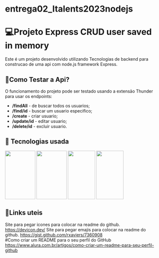 # entrega02_Italents2023nodejs
# :computer:Projeto Express CRUD user saved in memory

Este é um projeto desenvolvido utilizando Tecnologias  de backend para construcao de uma api com node.js framework Express.


##  :key:Como Testar a Api?

O funcionamento do projeto  pode ser testado usando a extensão Thunder para usar os endpoints:
>
- **/findAll** -  de buscar todos os usuarios;
- **/find/id** - buscar um usuario especifico;
- **/create**  - criar usuario;
- **/update/id** - editar usuario;
- **/delete/id** - excluir usuario.
> 

##  :hammer: Tecnologias usada
<img src="https://cdn.jsdelivr.net/gh/devicons/devicon/icons/nodejs/nodejs-original-wordmark.svg" width="100" height="160"/>
<img src="https://cdn.jsdelivr.net/gh/devicons/devicon/icons/express/express-original.svg" width="100" height="160"/>
<img src="https://cdn.jsdelivr.net/gh/devicons/devicon/icons/javascript/javascript-original.svg" width="90" height="160"/>
<img src="https://cdn.jsdelivr.net/gh/devicons/devicon/icons/github/github-original-wordmark.svg" width="90" height="160"/>

##  :beer:Links uteis
          
Site para pegar icones para colocar na readme do github.
https://devicon.dev/
Site para pegar emajis para colocar na readme do github.
https://gist.github.com/rxaviers/7360908          
#Como criar um README para o seu perfil do GitHub
https://www.alura.com.br/artigos/como-criar-um-readme-para-seu-perfil-github
